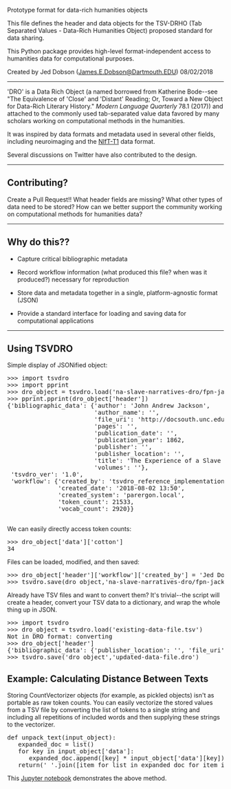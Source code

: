Prototype format for data-rich humanities objects

This file defines the header and data objects for the TSV-DRHO (Tab Separated
Values - Data-Rich Humanities Object) proposed standard for data sharing.
 
This Python package provides high-level format-independent access to humanities
data for computational purposes.  

Created by Jed Dobson (James.E.Dobson@Dartmouth.EDU) 08/02/2018


- - -

'DRO' is a Data Rich Object (a named borrowed from Katherine Bode--see "The
Equivalence of 'Close' and 'Distant' Reading; Or, Toward a New Object for
Data-Rich Literary History." _Modern Language Quarterly_ 78.1 (2017)) and
attached to the commonly used tab-separated value data favored by many scholars
working on computational methods in the humanities.

It was inspired by data formats and metadata used in several other fields,
including neuroimaging and the [NIfT-T1](https://nifti.nimh.nih.gov/pub/dist/src/niftilib/nifti1.h) data format.

Several discussions on Twitter have also contributed to the design.


- - - 

<h2> Contributing? </h2>

Create a Pull Request!! What header fields are missing? What other types of data
need to be stored? How can we better support the community working on
computational methods for humanities data?


- - - 

<h2>Why do this??</h2>

- Capture critical bibliographic metadata

- Record workflow information (what produced this file? when was it produced?) necessary for reproduction

- Store data and metadata together in a single, platform-agnostic format (JSON)

- Provide a standard interface for loading and saving data for computational applications

- - - 

<h2> Using TSVDRO </h2>

Simple display of JSONified object:

<pre>
>>> import tsvdro
>>> import pprint
>>> dro_object = tsvdro.load('na-slave-narratives-dro/fpn-jackson-jackson.dro')
>>> pprint.pprint(dro_object['header'])
{'bibliographic_data': {'author': 'John Andrew Jackson',
                        'author_name': '',
                        'file_uri': 'http://docsouth.unc.edu/full-text/na-slave-narratives/data/texts/fpn-jackson-jackson.txt',
                        'pages': '',
                        'publication_date': '',
                        'publication_year': 1862,
                        'publisher': '',
                        'publisher_location': '',
                        'title': 'The Experience of a Slave in South Carolina',
                        'volumes': ''},
 'tsvdro_ver': '1.0',
 'workflow': {'created_by': 'tsvdro_reference_implementation',
              'created_date': '2018-08-02 13:50',
              'created_system': 'parergon.local',
              'token_count': 21533,
              'vocab_count': 2920}}

</pre>

We can easily directly access token counts:

<pre>
>>> dro_object['data']['cotton']
34
</pre>

Files can be loaded, modified, and then saved:

<pre>
>>> dro_object['header']['workflow']['created_by'] = 'Jed Dobson'
>>> tsvdro.save(dro_object,'na-slave-narratives-dro/fpn-jackson-jackson.dro')
</pre>


Already have TSV files and want to convert them? It's trivial--the script will
create a header, convert your TSV data to a dictionary, and wrap the whole
thing up in JSON.

<pre>
>>> import tsvdro
>>> dro_object = tsvdro.load('existing-data-file.tsv')
Not in DRO format: converting
>>> dro_object['header']
{'bibliographic_data': {'publisher_location': '', 'file_uri': '', 'publisher': '', 'author_name': '', 'volumes': '', 'publication_date': '', 'pages': '', 'title': ''}, 'tsvdro_ver': '1.0', 'workflow': {'vocab_count': '', 'created_by': 'tsdro_reference_implementation', 'token_count': '', 'created_system': 'parergon.local', 'created_date': '2018-08-02 14:24'}}
>>> tsvdro.save('dro_object','updated-data-file.dro')
</pre>

<h2> Example: Calculating Distance Between Texts</h2>

Storing CountVectorizer objects (for example, as pickled objects) isn't as
portable as raw token counts. You can easily vectorize the stored values from a
TSV file by converting the list of tokens to a single string and including all
repetitions of included words and then supplying these strings to the
vectorizer.

<pre>
def unpack_text(input_object):
   expanded_doc = list()
   for key in input_object['data']:
      expanded_doc.append([key] * input_object['data'][key])
   return(' '.join([item for list in expanded_doc for item in list]))
</pre>

This [Jupyter notebook](https://github.com/jeddobson/tsvdro/blob/master/vector-distance-matrix-using-tsvdro.ipynb) demonstrates the above method.

